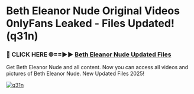 # Beth Eleanor Nude Original Videos 0nlyFans Leaked - Files Updated! (q31n)

<h3>🔴 CLICK HERE 🌐==►► <a href="https://tinyurl.com/yc6ubb5a" rel="nofollow">Beth Eleanor Nude Updated Files</a></h3>

Get Beth Eleanor Nude and all content. Now you can access all videos and pictures of Beth Eleanor Nude. New Updated Files 2025!

[![q31n](https://i.imgur.com/7eu0CRL.gif)](https://tinyurl.com/yc6ubb5a)
